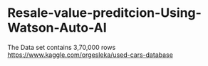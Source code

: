 # Resale-value-preditcion-Using-Watson-Auto-AI
The Data set contains 3,70,000 rows<br>
https://www.kaggle.com/orgesleka/used-cars-database<br>

